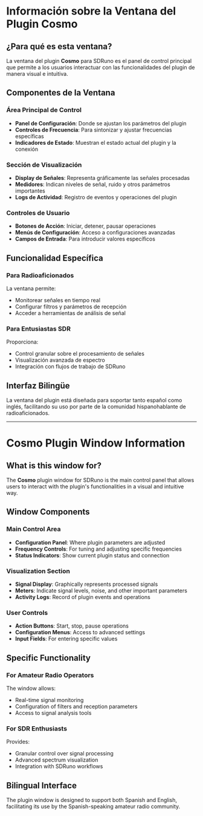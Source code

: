 # Información sobre la Ventana del Plugin Cosmo

## ¿Para qué es esta ventana?

La ventana del plugin **Cosmo** para SDRuno es el panel de control principal que permite a los usuarios interactuar con las funcionalidades del plugin de manera visual e intuitiva.

## Componentes de la Ventana

### Área Principal de Control
- **Panel de Configuración**: Donde se ajustan los parámetros del plugin
- **Controles de Frecuencia**: Para sintonizar y ajustar frecuencias específicas
- **Indicadores de Estado**: Muestran el estado actual del plugin y la conexión

### Sección de Visualización
- **Display de Señales**: Representa gráficamente las señales procesadas
- **Medidores**: Indican niveles de señal, ruido y otros parámetros importantes
- **Logs de Actividad**: Registro de eventos y operaciones del plugin

### Controles de Usuario
- **Botones de Acción**: Iniciar, detener, pausar operaciones
- **Menús de Configuración**: Acceso a configuraciones avanzadas
- **Campos de Entrada**: Para introducir valores específicos

## Funcionalidad Específica

### Para Radioaficionados
La ventana permite:
- Monitorear señales en tiempo real
- Configurar filtros y parámetros de recepción
- Acceder a herramientas de análisis de señal

### Para Entusiastas SDR
Proporciona:
- Control granular sobre el procesamiento de señales
- Visualización avanzada de espectro
- Integración con flujos de trabajo de SDRuno

## Interfaz Bilingüe

La ventana del plugin está diseñada para soportar tanto español como inglés, facilitando su uso por parte de la comunidad hispanohablante de radioaficionados.

---

# Cosmo Plugin Window Information

## What is this window for?

The **Cosmo** plugin window for SDRuno is the main control panel that allows users to interact with the plugin's functionalities in a visual and intuitive way.

## Window Components

### Main Control Area
- **Configuration Panel**: Where plugin parameters are adjusted
- **Frequency Controls**: For tuning and adjusting specific frequencies
- **Status Indicators**: Show current plugin status and connection

### Visualization Section
- **Signal Display**: Graphically represents processed signals
- **Meters**: Indicate signal levels, noise, and other important parameters
- **Activity Logs**: Record of plugin events and operations

### User Controls
- **Action Buttons**: Start, stop, pause operations
- **Configuration Menus**: Access to advanced settings
- **Input Fields**: For entering specific values

## Specific Functionality

### For Amateur Radio Operators
The window allows:
- Real-time signal monitoring
- Configuration of filters and reception parameters
- Access to signal analysis tools

### For SDR Enthusiasts
Provides:
- Granular control over signal processing
- Advanced spectrum visualization
- Integration with SDRuno workflows

## Bilingual Interface

The plugin window is designed to support both Spanish and English, facilitating its use by the Spanish-speaking amateur radio community.